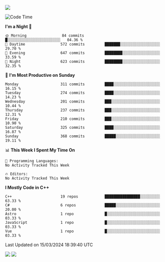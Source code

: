 ![](https://komarev.com/ghpvc/?username=lilpidgey&color=red)
<!--START_SECTION:waka-->
![Code Time](http://img.shields.io/badge/Code%20Time-1%2C491%20hrs%2018%20mins-blue)

**I'm a Night 🦉** 

```text
🌞 Morning                84 commits          █░░░░░░░░░░░░░░░░░░░░░░░░   04.36 % 
🌆 Daytime                572 commits         ███████░░░░░░░░░░░░░░░░░░   29.70 % 
🌃 Evening                647 commits         ████████░░░░░░░░░░░░░░░░░   33.59 % 
🌙 Night                  623 commits         ████████░░░░░░░░░░░░░░░░░   32.35 % 
```
📅 **I'm Most Productive on Sunday** 

```text
Monday                   311 commits         ████░░░░░░░░░░░░░░░░░░░░░   16.15 % 
Tuesday                  274 commits         ████░░░░░░░░░░░░░░░░░░░░░   14.23 % 
Wednesday                201 commits         ███░░░░░░░░░░░░░░░░░░░░░░   10.44 % 
Thursday                 237 commits         ███░░░░░░░░░░░░░░░░░░░░░░   12.31 % 
Friday                   210 commits         ███░░░░░░░░░░░░░░░░░░░░░░   10.90 % 
Saturday                 325 commits         ████░░░░░░░░░░░░░░░░░░░░░   16.87 % 
Sunday                   368 commits         █████░░░░░░░░░░░░░░░░░░░░   19.11 % 
```


📊 **This Week I Spent My Time On** 

```text
💬 Programming Languages: 
No Activity Tracked This Week

🔥 Editors: 
No Activity Tracked This Week
```

**I Mostly Code in C++** 

```text
C++                      19 repos            ████████████████░░░░░░░░░   63.33 % 
C#                       6 repos             █████░░░░░░░░░░░░░░░░░░░░   20.00 % 
Astro                    1 repo              █░░░░░░░░░░░░░░░░░░░░░░░░   03.33 % 
JavaScript               1 repo              █░░░░░░░░░░░░░░░░░░░░░░░░   03.33 % 
Vue                      1 repo              █░░░░░░░░░░░░░░░░░░░░░░░░   03.33 % 
```




 Last Updated on 15/03/2024 18:39:40 UTC
<!--END_SECTION:waka-->
![](https://hit.yhype.me/github/profile?user_id=42968544)
![](https://komarev.com/ghpvc/?lilpidgey)
